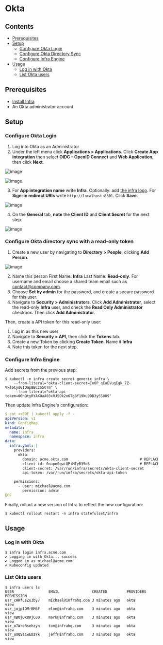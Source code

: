 # Okta

## Contents

* [Prerequisites](#prerequisites)
* [Setup](#setup)
    * [Configure Okta Login](#configure-okta-login)
    * [Configure Okta Directory Sync](#configure-okta-directory-sync)
    * [Configure Infra Engine](#configure-infra-engine)
* [Usage](#usage)
    * [Log in with Okta](#log-in-with-okta)
    * [List Okta users](#list-okta-users)

## Prerequisites

* [Install Infra](../README.md#install)
* An Okta administrator account


## Setup

### Configure Okta Login 

1. Log into Okta as an Administrator
2. Under the left menu click **Applications > Applications**. Click **Create App Integration** then select **OIDC – OpenID Connect** and **Web Application**, then click **Next**.


![image](https://user-images.githubusercontent.com/3325447/119012720-44f97780-b964-11eb-9e33-df0c4857bc92.png)

![image](https://user-images.githubusercontent.com/3325447/119013012-90ac2100-b964-11eb-9266-b5f3ab3b7392.png)


3. For **App integration name** write **Infra**. Optionally: add [the infra logo](./docs/images/okta.png). For **Sign-in redirect URIs** write `http://localhost:8301`. Click **Save**.

![image](https://user-images.githubusercontent.com/3325447/119013336-e1237e80-b964-11eb-983d-dbc60fff5ab5.png)

4. On the **General** tab, **note** the **Client ID** and **Client Secret** for the next step.

![image](https://user-images.githubusercontent.com/3325447/119013461-ff897a00-b964-11eb-9365-cdf5d06cd9cd.png)

### Configure Okta directory sync with a read-only token

1. Create a new user by navigating to **Directory > People**, clicking **Add Person**.

![image](https://user-images.githubusercontent.com/3325447/119013798-55f6b880-b965-11eb-9889-e59797662df6.png)

2. Name this person First Name: **Infra** Last Name: **Read-only**. For username and email choose a shared team email such as contact@company.com.
3. Choose **Set by admin** for the password, and create a secure password for this user.
4. Navigate to **Security > Administrators**. Click **Add Administrator**, select the read-only **Infra** user, and check the **Read Only Administrator** checkbox. Then click **Add Administrator**.

Then, create a API token for this read-only user:

1. Log in as this new user
2. Navigate to **Security > API**, then click the **Tokens** tab.
3. Create a new Token by clicking **Create Token**. Name it **Infra**
4. Note this token for the next step.

### Configure Infra Engine

Add secrets from the previous step:

```
$ kubectl -n infra create secret generic infra \
    --from-literal="okta-client-secret=In6P_qEoEVugEgk_7Z-Vkl6CysG1QapBBCzS5O7m" \
    --from-literal="okta-api-token=00nQtyRYAXOaA03xRJ5Ok2o6Tg8f19ku9DD3ySS8U9"
```

Then update Infra Engine's configuration:

```yaml
$ cat <<EOF | kubectl apply -f -
apiVersion: v1
kind: ConfigMap
metadata:
  name: infra
  namespace: infra
data:
  infra.yaml: |
    providers:
      okta:
        domain: acme.okta.com                                 # REPLACE ME: Your Okta domain
        client-id: 0oapn0qwiQPiMIyR35d6                       # REPLACE ME: Your Client ID
        client-secret: /var/run/infra/secrets/okta-client-secret
        api-token: /var/run/infra/secrets/okta-api-token

    permissions:
      - user: michael@acme.com
        permission: admin
EOF
```

Finally, rollout a new version of Infra to reflect the new configuration:

```
$ kubectl rollout restart -n infra statefulset/infra
```

## Usage

### Log in with Okta

```
$ infra login infra.acme.com
✔ Logging in with Okta... success
✔ Logged in as michael@acme.com
✔ Kubeconfig updated
```

### List Okta users

```
$ infra users ls
USER            	EMAIL              	CREATED         PROVIDERS  	PERMISSION	      	
usr_cHHfCsZu3by7	michael@infrahq.com	3 minutes ago   okta     	view      	
usr_jojpIOMrBM6F	elon@infrahq.com   	3 minutes ago   okta     	view      	
usr_mBOjQx8RjC00	mark@infrahq.com   	3 minutes ago   okta     	view      	
usr_o7WreRsehzyn	tom@infrahq.com    	3 minutes ago   okta     	view      	
usr_uOQSaCwEDzYk	jeff@infrahq.com   	3 minutes ago  	okta     	view  
```
